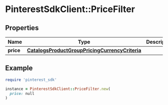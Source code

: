 # PinterestSdkClient::PriceFilter

## Properties

| Name | Type | Description | Notes |
| ---- | ---- | ----------- | ----- |
| **price** | [**CatalogsProductGroupPricingCurrencyCriteria**](CatalogsProductGroupPricingCurrencyCriteria.md) |  |  |

## Example

```ruby
require 'pinterest_sdk'

instance = PinterestSdkClient::PriceFilter.new(
  price: null
)
```

